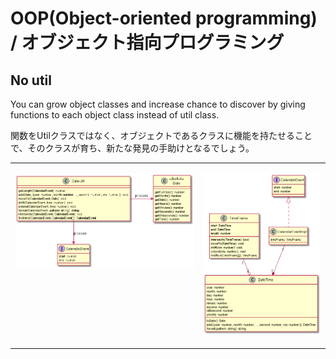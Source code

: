 # OOP(Object-oriented programming) / オブジェクト指向プログラミング
## No util
You can grow object classes and increase chance to discover by giving functions to each object class instead of util class.

関数をUtilクラスではなく、オブジェクトであるクラスに機能を持たせることで、そのクラスが育ち、新たな発見の手助けとなるでしょう。

<table><tbody>
<tr><!-- ugly --><td valign="top">

![ugly](./img/oop/no-util/ugly.png)
</td><!-- beautiful --><td valign="top">

![beautiful1](./img/oop/no-util/beautiful.png)
</td></tr>
</tbody></table>
